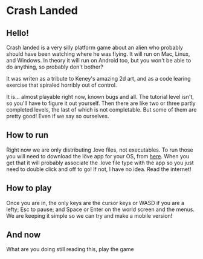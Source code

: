 # Crash Landed

## Hello!
Crash landed is a very silly platform game about an alien who probably should have been watching where he was flying. It will run on Mac, Linux, and Windows. In theory it will run on Android too, but you won't be able to do anything, so probably don't bother?

It was writen as a tribute to Keney's amazing 2d art, and as a code learing exercise that spiraled horribly out of control.

It is... almost playable right now, known bugs and all. The tutorial level isn't, so you'll have to figure it out yourself. Then there are like two or three partly completed levels, the last of which is not completable. But some of them are pretty good! Even if we say so ourselves.

## How to run

Right now we are only distributing .love files, not executables. To run those you will need to download the löve app for your OS, from [here](https://love2d.org/). When you get that it will probably associate the .love file type with the app so you just need to double click and off to go! If not, I have no idea. Read the internet!

## How to play

Once you are in, the only keys are the cursor keys or WASD if you are a lefty; Esc to pause; and Space or Enter on the world screen and the menus. We are keeping it simple so we can try and make a mobile version!

## And now

What are you doing still reading this, play the game
